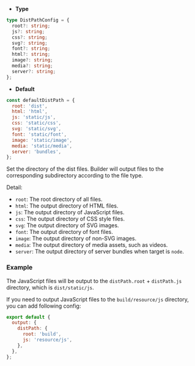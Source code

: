 - **Type**

```ts
type DistPathConfig = {
  root?: string;
  js?: string;
  css?: string;
  svg?: string;
  font?: string;
  html?: string;
  image?: string;
  media?: string;
  server?: string;
};
```

- **Default**

```js
const defaultDistPath = {
  root: 'dist',
  html: 'html',
  js: 'static/js',
  css: 'static/css',
  svg: 'static/svg',
  font: 'static/font',
  image: 'static/image',
  media: 'static/media',
  server: 'bundles',
};
```

Set the directory of the dist files. Builder will output files to the corresponding subdirectory according to the file type.

Detail:

- `root`: The root directory of all files.
- `html`: The output directory of HTML files.
- `js`: The output directory of JavaScript files.
- `css`: The output directory of CSS style files.
- `svg`: The output directory of SVG images.
- `font`: The output directory of font files.
- `image`: The output directory of non-SVG images.
- `media`: The output directory of media assets, such as videos.
- `server`: The output directory of server bundles when target is `node`.

### Example

The JavaScript files will be output to the `distPath.root` + `distPath.js` directory, which is `dist/static/js`.

If you need to output JavaScript files to the `build/resource/js` directory, you can add following config:

```js
export default {
  output: {
    distPath: {
      root: 'build',
      js: 'resource/js',
    },
  },
};
```
